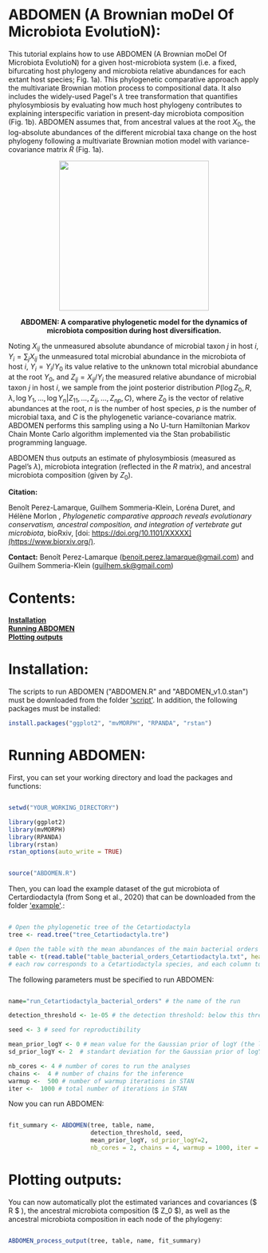 # ABDOMEN (A Brownian moDel Of Microbiota EvolutioN):





This tutorial explains how to use ABDOMEN (A Brownian moDel Of Microbiota EvolutioN) for a given host-microbiota system (i.e. a fixed, bifurcating host phylogeny and microbiota relative abundances for each extant host species; Fig. 1a). This phylogenetic comparative approach apply the multivariate Brownian motion process to compositional data. It also includes the widely-used Pagel's $\lambda$ tree transformation that quantifies phylosymbiosis by evaluating how much host phylogeny contributes to explaining interspecific variation in present-day microbiota composition (Fig. 1b). ABDOMEN assumes that, from ancestral values at the root $X_0$, the log-absolute abundances of the different microbial taxa change on the host phylogeny following a multivariate Brownian motion model with variance-covariance matrix $R$ (Fig. 1a). 

<p align="center">
    <img src="https://github.com/BPerezLamarque/ABDOMEN/blob/main/example/ABDOMEN.jpg" width="300">
</p>

<p align="center">
    <b>ABDOMEN: A comparative phylogenetic model for the dynamics of microbiota composition during host diversification.</b>
</p>


Noting $X_{ij}$ the unmeasured absolute abundance of microbial taxon $j$ in host $i$, $Y_i=\sum_j X_{ij}$ the unmeasured total microbial abundance in the microbiota of host $i$, $Y_i = Y_i / Y_0$ its value relative to the unknown total microbial abundance at the root $Y_0$, and $Z_{ij}=X_{ij}/Y_i$ the measured relative abundance of microbial taxon $j$ in host $i$, we sample from the joint posterior distribution $P(\log Z_0, R, \lambda, \log Y_1,...,\log Y_n | Z_{11},…,Z_{ij},…,Z_{np},C)$, where $Z_0$ is the vector of relative abundances at the root, $n$ is the number of host species, $p$ is the number of microbial taxa, and $C$ is the phylogenetic variance-covariance matrix. ABDOMEN performs this sampling using a No U-turn Hamiltonian Markov Chain Monte Carlo algorithm implemented via the Stan probabilistic programming language.

ABDOMEN thus outputs  an estimate of phylosymbiosis (measured as Pagel’s $\lambda$), microbiota integration (reflected in the $R$ matrix), and ancestral microbiota composition (given by $Z_0$). 



**Citation:** 


Benoît Perez-Lamarque, Guilhem Sommeria-Klein, Loréna Duret, and Hélène Morlon
,
*Phylogenetic comparative approach reveals evolutionary conservatism, ancestral composition, and integration of vertebrate gut microbiota*, bioRxiv, [doi: https://doi.org/10.1101/XXXXX](https://www.biorxiv.org/).


**Contact:** Benoît Perez-Lamarque (benoit.perez.lamarque@gmail.com) and Guilhem Sommeria-Klein (guilhem.sk@gmail.com)




# Contents:
**[Installation](#installation)**\
**[Running ABDOMEN](#running-abdomen)**\
**[Plotting outputs](#plotting-outputs)**


# Installation:


The scripts to run ABDOMEN ("ABDOMEN.R" and "ABDOMEN_v1.0.stan") must be downloaded from the folder ['script'](https://github.com/BPerezLamarque/ABDOMEN/tree/main/script/). 
In addition, the following packages must be installed:

```r
install.packages("ggplot2", "mvMORPH", "RPANDA", "rstan")

```



# Running ABDOMEN:



First, you can set your working directory and load the packages and functions:

```r

setwd("YOUR_WORKING_DIRECTORY")

library(ggplot2)
library(mvMORPH)
library(RPANDA)
library(rstan)
rstan_options(auto_write = TRUE)


source("ABDOMEN.R")

```

Then, you can load the example dataset of the gut microbiota of Certardiodactyla (from Song et al., 2020) that can be downloaded from the folder ['example'](https://github.com/BPerezLamarque/ABDOMEN/tree/main/example/).: 

```r

# Open the phylogenetic tree of the Cetartiodactyla
tree <- read.tree("tree_Cetartiodactyla.tre")

# Open the table with the mean abundances of the main bacterial orders in the gut microbiota of each Cetartiodactyla species
table <- t(read.table("table_bacterial_orders_Cetartiodactyla.txt", header=TRUE, sep="\t"))
# each row corresponds to a Cetartiodactyla species, and each column to a bacterial order

```


The following parameters must be specified to run ABDOMEN:

```r

name="run_Cetartiodactyla_bacterial_orders" # the name of the run

detection_threshold <- 1e-05 # the detection threshold: below this threshold, we assume that we cannot detect a given microbial taxa. Then, all relative abundances below this threshold are set to this threshold. 

seed <- 3 # seed for reproductibility

mean_prior_logY <- 0 # mean value for the Gaussian prior of logY (the latent variable that correspond to the total microbial abundances, relative to the ancestral ones)
sd_prior_logY <- 2  # standart deviation for the Gaussian prior of logY (the latent variable that correspond to the total microbial abundances, relative to the ancestral ones)

nb_cores <- 4 # number of cores to run the analyses
chains <-  4 # number of chains for the inference
warmup <-  500 # number of warmup iterations in STAN
iter <-  1000 # total number of iterations in STAN

```

Now you can run ABDOMEN: 

```r

fit_summary <- ABDOMEN(tree, table, name, 
                       detection_threshold, seed, 
                       mean_prior_logY, sd_prior_logY=2,
                       nb_cores = 2, chains = 4, warmup = 1000, iter = 2000)

```

# Plotting outputs:

You can now automatically plot the estimated variances and covariances ($ R $ ), the ancestral microbiota composition ($ Z_0 $), as well as the ancestral microbiota composition in each node of the phylogeny:

```r

ABDOMEN_process_output(tree, table, name, fit_summary)

```
